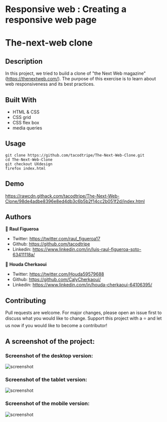 # Responsive web : Creating a responsive web page
# The-next-web clone


## Description
In this project, we tried to build a clone of "the Next Web magazine" (https://thenextweb.com/). The purpose of this exercise is to learn about web responsiveness and its best practices.


## Built With
- HTML & CSS
- CSS grid
- CSS flex box
- media queries


## Usage
```Git
git clone https://github.com/tacodtripe/The-Next-Web-Clone.git
cd The-Next-Web-Clone
git checkout UXdesign
firefox index.html
```


## Demo
https://rawcdn.githack.com/tacodtripe/The-Next-Web-Clone/98de4adbe8396e8ed4db3c6b5b2f14cc2b051f2d/index.html


## Authors

👨 **Raul Figueroa**
- Twitter: https://twitter.com/raul_figueroa17
- Github: https://github.com/tacodtripe
- Linkedin: https://www.linkedin.com/in/luis-raul-figueroa-soto-63411118a/

👩 **Houda Cherkaoui**
- Twitter: https://twitter.com/Houda59579688
- Github: https://github.com/CalyCherkaoui/
- Linkedin: https://www.linkedin.com/in/houda-cherkaoui-64106395/


## Contributing
Pull requests are welcome. For major changes, please open an issue first to discuss what you would like to change.
Support this project with a ⭐️ and let us now if you would like to become a contributor!


## A screenshot of the project:

### Screenshot of the desktop version:

![screenshot](images/Screenshot-desktop.png)

### Screenshot of the tablet version:

![screenshot](images/Screenshot-tablet.png)

### Screenshot of the mobile version:

![screenshot](images/Screenshot-mobile.png)
